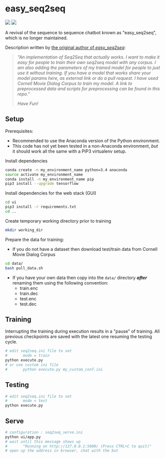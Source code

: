 # easy\_seq2seq

![](https://img.shields.io/badge/python-3-brightgreen.svg) ![](https://img.shields.io/badge/tensorflow-1.3.0-orange.svg)

A revival of the sequence to sequence chatbot known as "easy_seq2seq", which is no longer maintained.

Description written by [the original author of *easy_seq2seq*](https://github.com/suriyadeepan/practical_seq2seq):
> _"An implementation of Seq2Seq that actually works. I want to make it easy for people to train their own seq2seq model with any corpus. I am also
> adding the parameters of my trained model for people to just use it without training. If you have a model that works share your model params here, 
> as external link or do a pull request. I have used Cornell Movie Dialog Corpus to train my model. A link to preprocessed data and scripts for 
> preprocessing can be found in this repo."_
> 
> *Have Fun!*

## Setup

Prerequisites:
  * Recommended to use the Anaconda version of the Python environment.
  * This code has not yet been tested in a non-Anaconda environment, _but_ it should work all the same with a PIP3 virtualenv setup.

Install dependencies

```bash
conda create -n my_environment_name python=3.4 anaconda
source activate my_environment_name
conda install -n my_environment_name pip
pip3 install --upgrade tensorflow
```

Install dependencies for the web stack (GUI)

```bash
cd ui
pip3 install -r requirements.txt
cd ..
```

Create temporary working directory prior to training

```bash
mkdir working_dir
```

Prepare the data for training:

* If you do not have a dataset then download test/train data from Cornell Movie Dialog Corpus

```bash
cd data/
bash pull_data.sh
```

* If you have your own data then copy into the `data/` directory _**after**_ renaming them using the following convention:
  * train.enc
  * train.dec
  * test.enc
  * test.dec

## Training

Interrupting the training during execution results in a "pause" of training. All previous checkpoints are saved with the latest one resuming the testing cycle.

```bash
# edit seq2seq.ini file to set 
#		mode = train
python execute.py
# or use custom ini file
#		python execute.py my_custom_conf.ini
```

## Testing

```bash
# edit seq2seq.ini file to set 
#		mode = test
python execute.py
```

## Serve

```bash
# configuration : seq2seq_serve.ini
python ui/app.py
# wait until this message shows up
#		"Running on http://127.0.0.1:5000/ (Press CTRL+C to quit)"
# open up the address in browser, chat with the bot
```
